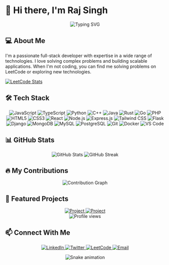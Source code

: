 # 👋 Hi there, I'm Raj Singh

<div align="center">
  <img src="https://readme-typing-svg.herokuapp.com?font=Fira+Code&pause=1000&color=0366D6&center=true&vCenter=true&width=435&lines=Full+Stack+Developer;Problem+Solver;Code+Enthusiast" alt="Typing SVG" />
</div>

## 💻 About Me

I'm a passionate full-stack developer with expertise in a wide range of technologies. I love solving complex problems and building scalable applications. When I'm not coding, you can find me solving problems on LeetCode or exploring new technologies.

[![LeetCode Stats](https://leetcode-stats-six.vercel.app/api?username=raj_73singh_55)](https://leetcode.com/raj_73singh_55/)

## 🛠️ Tech Stack

<div align="center">
  
  <!-- Languages -->
  <img src="https://img.shields.io/badge/JavaScript-F7DF1E?style=for-the-badge&logo=javascript&logoColor=black" alt="JavaScript" />
  <img src="https://img.shields.io/badge/TypeScript-007ACC?style=for-the-badge&logo=typescript&logoColor=white" alt="TypeScript" />
  <img src="https://img.shields.io/badge/Python-3776AB?style=for-the-badge&logo=python&logoColor=white" alt="Python" />
  <img src="https://img.shields.io/badge/C++-00599C?style=for-the-badge&logo=cplusplus&logoColor=white" alt="C++" />
  <img src="https://img.shields.io/badge/Java-ED8B00?style=for-the-badge&logo=openjdk&logoColor=white" alt="Java" />
  <img src="https://img.shields.io/badge/Rust-000000?style=for-the-badge&logo=rust&logoColor=white" alt="Rust" />
  <img src="https://img.shields.io/badge/Go-00ADD8?style=for-the-badge&logo=go&logoColor=white" alt="Go" />
  <img src="https://img.shields.io/badge/PHP-777BB4?style=for-the-badge&logo=php&logoColor=white" alt="PHP" />
  <img src="https://img.shields.io/badge/HTML5-E34F26?style=for-the-badge&logo=html5&logoColor=white" alt="HTML5" />
  <img src="https://img.shields.io/badge/CSS3-1572B6?style=for-the-badge&logo=css3&logoColor=white" alt="CSS3" />
  
  <!-- Frameworks & Libraries -->
  <img src="https://img.shields.io/badge/React-20232A?style=for-the-badge&logo=react&logoColor=61DAFB" alt="React" />
  <img src="https://img.shields.io/badge/Node.js-339933?style=for-the-badge&logo=nodedotjs&logoColor=white" alt="Node.js" />
  <img src="https://img.shields.io/badge/Express.js-000000?style=for-the-badge&logo=express&logoColor=white" alt="Express.js" />
  <img src="https://img.shields.io/badge/Tailwind_CSS-38B2AC?style=for-the-badge&logo=tailwind-css&logoColor=white" alt="Tailwind CSS" />
  <img src="https://img.shields.io/badge/Flask-000000?style=for-the-badge&logo=flask&logoColor=white" alt="Flask" />
  <img src="https://img.shields.io/badge/Django-092E20?style=for-the-badge&logo=django&logoColor=white" alt="Django" />
  
  <!-- Databases -->
  <img src="https://img.shields.io/badge/MongoDB-4EA94B?style=for-the-badge&logo=mongodb&logoColor=white" alt="MongoDB" />
  <img src="https://img.shields.io/badge/MySQL-4479A1?style=for-the-badge&logo=mysql&logoColor=white" alt="MySQL" />
  <img src="https://img.shields.io/badge/PostgreSQL-316192?style=for-the-badge&logo=postgresql&logoColor=white" alt="PostgreSQL" />
  
  <!-- Tools -->
  <img src="https://img.shields.io/badge/Git-F05032?style=for-the-badge&logo=git&logoColor=white" alt="Git" />
  <img src="https://img.shields.io/badge/Docker-2496ED?style=for-the-badge&logo=docker&logoColor=white" alt="Docker" />
  <img src="https://img.shields.io/badge/VS_Code-007ACC?style=for-the-badge&logo=visual-studio-code&logoColor=white" alt="VS Code" />
  
</div>

## 📊 GitHub Stats

<div align="center">
  <img src="https://github-readme-stats.vercel.app/api?username=raj-singh-code&show_icons=true&theme=github_dark" alt="GitHub Stats" />
  <img src="https://github-readme-streak-stats.herokuapp.com/?user=raj-singh-code&theme=github-dark-blue" alt="GitHub Streak" />
</div>

## 🔥 My Contributions

<div align="center">
  <img src="https://github-readme-activity-graph.vercel.app/graph?username=raj-singh-code&theme=react-dark" alt="Contribution Graph" />
</div>

## 🚀 Featured Projects

<div align="center">
  <a href="https://github.com/raj-singh-code/project-name">
    <img src="https://github-readme-stats.vercel.app/api/pin/?username=raj-singh-code&repo=project-name&theme=github_dark" alt="Project" />
  </a>
  <a href="https://github.com/raj-singh-code/another-project">
    <img src="https://github-readme-stats.vercel.app/api/pin/?username=raj-singh-code&repo=another-project&theme=github_dark" alt="Project" />
  </a>
</div>

<div align="center">
  <img src="https://komarev.com/ghpvc/?username=raj-singh-code&style=flat-square&color=blue" alt="Profile views" />
</div>

## 📫 Connect With Me

<div align="center">
  <a href="https://www.linkedin.com/in/raj-singh-dev/">
    <img src="https://img.shields.io/badge/LinkedIn-0077B5?style=for-the-badge&logo=linkedin&logoColor=white" alt="LinkedIn" />
  </a>
  <a href="https://twitter.com/raj_singh_dev">
    <img src="https://img.shields.io/badge/Twitter-1DA1F2?style=for-the-badge&logo=twitter&logoColor=white" alt="Twitter" />
  </a>
  <a href="https://leetcode.com/raj_73singh_55/">
    <img src="https://img.shields.io/badge/LeetCode-FFA116?style=for-the-badge&logo=leetcode&logoColor=black" alt="LeetCode" />
  </a>
  <a href="mailto:raj.singh.dev@gmail.com">
    <img src="https://img.shields.io/badge/Email-D14836?style=for-the-badge&logo=gmail&logoColor=white" alt="Email" />
  </a>
</div>

<div align="center">
  
  ![Snake animation](https://github.com/raj-singh-code/raj-singh-code/blob/output/github-contribution-grid-snake-dark.svg)
  
</div>
